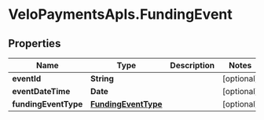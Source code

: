 # VeloPaymentsApIs.FundingEvent

## Properties

Name | Type | Description | Notes
------------ | ------------- | ------------- | -------------
**eventId** | **String** |  | [optional] 
**eventDateTime** | **Date** |  | [optional] 
**fundingEventType** | [**FundingEventType**](FundingEventType.md) |  | [optional] 


